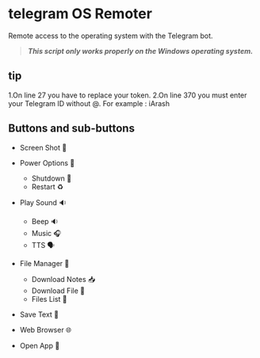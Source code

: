 # telegram OS Remoter
Remote access to the operating system with the Telegram bot. 
> ***This script only works properly on the Windows operating system.***

## tip
1.On line 27 you have to replace your token.
2.On line 370 you must enter your Telegram ID without @. For example : iArash

## Buttons and sub-buttons

- Screen Shot 📸
- Power Options 🔋

  - Shutdown 🚫
  - Restart ♻️
  
- Play Sound 🔉

  - Beep 🔉
  - Music 🎧
  - TTS 🗣

- File Manager 📁

  - Download Notes 📥
  - Download File 📂
  - Files List 📩

- Save Text 💬
- Web Browser 🌐
- Open App 📱

